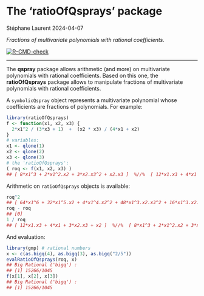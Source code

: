 The ‘ratioOfQsprays’ package
================
Stéphane Laurent
2024-04-07

*Fractions of multivariate polynomials with rational coefficients.*

<!-- badges: start -->

[![R-CMD-check](https://github.com/stla/ratioOfQsprays/actions/workflows/R-CMD-check.yaml/badge.svg)](https://github.com/stla/ratioOfQsprays/actions/workflows/R-CMD-check.yaml)
<!-- badges: end -->

------------------------------------------------------------------------

The **qspray** package allows arithmetic (and more) on multivariate
polynomials with rational coefficients. Based on this one, the
**ratioOfQsprays** package allows to manipulate fractions of
multivariate polynomials with rational coefficients.

A `symbolicQspray` object represents a multivariate polynomial whose
coefficients are fractions of polynomials. For example:

``` r
library(ratioOfQsprays)
f <- function(x1, x2, x3) {
  2*x1^2 / (3*x3 + 1)  +  (x2 * x3) / (4*x1 + x2)
}
# variables:
x1 <- qlone(1)
x2 <- qlone(2)
x3 <- qlone(3)
# the 'ratioOfQsprays':
( roq <- f(x1, x2, x3) )
## [ 8*x1^3 + 2*x1^2.x2 + 3*x2.x3^2 + x2.x3 ]  %//%  [ 12*x1.x3 + 4*x1 + 3*x2.x3 + x2 ]
```

Arithmetic on `ratioOfQsprays` objects is available:

``` r
roq^2
## [ 64*x1^6 + 32*x1^5.x2 + 4*x1^4.x2^2 + 48*x1^3.x2.x3^2 + 16*x1^3.x2.x3 + 12*x1^2.x2^2.x3^2 + 4*x1^2.x2^2.x3 + 9*x2^2.x3^4 + 6*x2^2.x3^3 + x2^2.x3^2 ]  %//%  [ 144*x1^2.x3^2 + 96*x1^2.x3 + 16*x1^2 + 72*x1.x2.x3^2 + 48*x1.x2.x3 + 8*x1.x2 + 9*x2^2.x3^2 + 6*x2^2.x3 + x2^2 ]
roq - roq
## [0]
1 / roq
## [ 12*x1.x3 + 4*x1 + 3*x2.x3 + x2 ]  %//%  [ 8*x1^3 + 2*x1^2.x2 + 3*x2.x3^2 + x2.x3 ]
```

And evaluation:

``` r
library(gmp) # rational numbers
x <- c(as.bigq(4), as.bigq(3), as.bigq("2/5"))
evalRatioOfQsprays(roq, x)
## Big Rational ('bigq') :
## [1] 15266/1045
f(x[1], x[2], x[3])
## Big Rational ('bigq') :
## [1] 15266/1045
```
